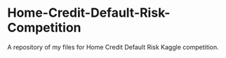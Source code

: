 # Home-Credit-Default-Risk-Competition

A repository of my files for Home Credit Default Risk Kaggle competition.
